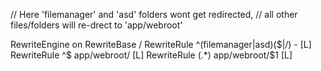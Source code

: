 // Here 'filemanager' and 'asd' folders wont get redirected,
// all other files/folders will re-drect to 'app/webroot'

<IfModule mod_rewrite.c>
RewriteEngine on
RewriteBase /
RewriteRule ^(filemanager|asd)($|/) - [L]
RewriteRule ^$ app/webroot/    [L]
RewriteRule (.*) app/webroot/$1 [L]
</IfModule>

